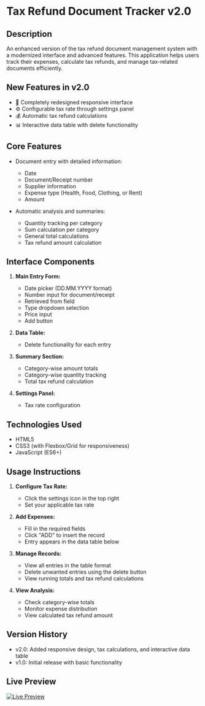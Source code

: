 # Tax Refund Document Tracker v2.0

## Description
An enhanced version of the tax refund document management system with a modernized interface and advanced features. This application helps users track their expenses, calculate tax refunds, and manage tax-related documents efficiently.

## New Features in v2.0
- 🎨 Completely redesigned responsive interface
- ⚙️ Configurable tax rate through settings panel
- 💰 Automatic tax refund calculations
- 📊 Interactive data table with delete functionality

## Core Features
- Document entry with detailed information:
  - Date
  - Document/Receipt number
  - Supplier information
  - Expense type (Health, Food, Clothing, or Rent)
  - Amount

- Automatic analysis and summaries:
  - Quantity tracking per category
  - Sum calculation per category
  - General total calculations
  - Tax refund amount calculation

## Interface Components
1. **Main Entry Form:**
   - Date picker (DD.MM.YYYY format)
   - Number input for document/receipt
   - Retrieved from field
   - Type dropdown selection
   - Price input
   - Add button

2. **Data Table:**
   - Delete functionality for each entry

3. **Summary Section:**
   - Category-wise amount totals
   - Category-wise quantity tracking
   - Total tax refund calculation

4. **Settings Panel:**
   - Tax rate configuration

## Technologies Used
- HTML5
- CSS3 (with Flexbox/Grid for responsiveness)
- JavaScript (ES6+)

## Usage Instructions
1. **Configure Tax Rate:**
   - Click the settings icon in the top right
   - Set your applicable tax rate

2. **Add Expenses:**
   - Fill in the required fields
   - Click "ADD" to insert the record
   - Entry appears in the data table below

3. **Manage Records:**
   - View all entries in the table format
   - Delete unwanted entries using the delete button
   - View running totals and tax refund calculations

4. **View Analysis:**
   - Check category-wise totals
   - Monitor expense distribution
   - View calculated tax refund amount

## Version History
- v2.0: Added responsive design, tax calculations, and interactive data table
- v1.0: Initial release with basic functionality

## Live Preview
[![Live Preview](https://img.shields.io/badge/Live%20Preview-green?style=flat-square&logo=github)](https://mraknar.github.io/Tax-Refund-Form-v2/)
